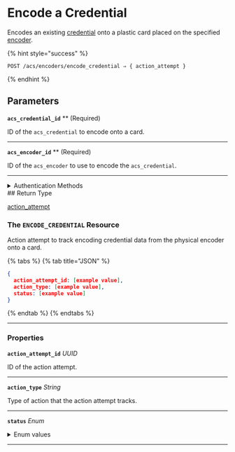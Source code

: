 # Encode a Credential

Encodes an existing [credential](../../../capability-guides/access-systems/managing-credentials.md) onto a plastic card placed on the specified [encoder](../../../capability-guides/access-systems/working-with-card-encoders-and-scanners/README.md).

{% hint style="success" %}
```
POST /acs/encoders/encode_credential ⇒ { action_attempt }
```
{% endhint %}

## Parameters

**`acs_credential_id`** **
 (Required)

ID of the `acs_credential` to encode onto a card.

---

**`acs_encoder_id`** **
 (Required)

ID of the `acs_encoder` to use to encode the `acs_credential`.

---


<details>

<summary>Authentication Methods</summary>

- API key
- Personal access token
  <br>Must also include the `seam-workspace` header in the request.
</details>
## Return Type

[action\_attempt](./)

### The `ENCODE_CREDENTIAL` Resource

Action attempt to track encoding credential data from the physical encoder onto a card.

{% tabs %}
{% tab title="JSON" %}
```json
{
  action_attempt_id: [example value],
  action_type: [example value],
  status: [example value]
}
```
{% endtab %}
{% endtabs %}

---

### Properties

**`action_attempt_id`** *UUID*

ID of the action attempt.


---

**`action_type`** *String*

Type of action that the action attempt tracks.


---

**`status`** *Enum*

<details>

<summary>Enum values</summary>

- `success`
- `pending`
- `error`
</details>


---

